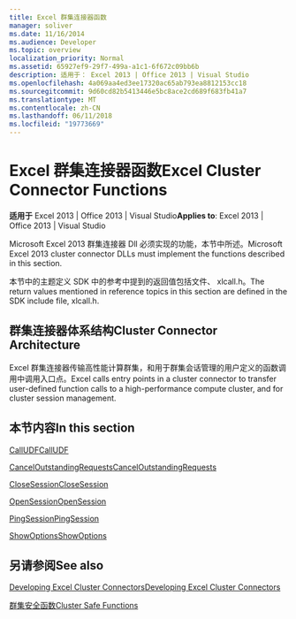 ```yaml
---
title: Excel 群集连接器函数
manager: soliver
ms.date: 11/16/2014
ms.audience: Developer
ms.topic: overview
localization_priority: Normal
ms.assetid: 65927ef9-29f7-499a-a1c1-6f672c09bb6b
description: 适用于： Excel 2013 | Office 2013 | Visual Studio
ms.openlocfilehash: 4a069aa4ed3ee17320ac65ab793ea8812153cc18
ms.sourcegitcommit: 9d60cd82b5413446e5bc8ace2cd689f683fb41a7
ms.translationtype: MT
ms.contentlocale: zh-CN
ms.lasthandoff: 06/11/2018
ms.locfileid: "19773669"
---
```

# <a name="excel-cluster-connector-functions"></a><span data-ttu-id="2fe26-103">Excel 群集连接器函数</span><span class="sxs-lookup"><span data-stu-id="2fe26-103">Excel Cluster Connector Functions</span></span>

 <span data-ttu-id="2fe26-104">**适用于** Excel 2013 | Office 2013 | Visual Studio</span><span class="sxs-lookup"><span data-stu-id="2fe26-104">**Applies to**: Excel 2013 | Office 2013 | Visual Studio</span></span> 
  
<span data-ttu-id="2fe26-105">Microsoft Excel 2013 群集连接器 Dll 必须实现的功能，本节中所述。</span><span class="sxs-lookup"><span data-stu-id="2fe26-105">Microsoft Excel 2013 cluster connector DLLs must implement the functions described in this section.</span></span>
  
<span data-ttu-id="2fe26-106">本节中的主题定义 SDK 中的参考中提到的返回值包括文件、 xlcall.h。</span><span class="sxs-lookup"><span data-stu-id="2fe26-106">The return values mentioned in reference topics in this section are defined in the SDK include file, xlcall.h.</span></span>
  
## <a name="cluster-connector-architecture"></a><span data-ttu-id="2fe26-107">群集连接器体系结构</span><span class="sxs-lookup"><span data-stu-id="2fe26-107">Cluster Connector Architecture</span></span>

<span data-ttu-id="2fe26-108">Excel 群集连接器传输高性能计算群集，和用于群集会话管理的用户定义的函数调用中调用入口点。</span><span class="sxs-lookup"><span data-stu-id="2fe26-108">Excel calls entry points in a cluster connector to transfer user-defined function calls to a high-performance compute cluster, and for cluster session management.</span></span>
  
## <a name="in-this-section"></a><span data-ttu-id="2fe26-109">本节内容</span><span class="sxs-lookup"><span data-stu-id="2fe26-109">In this section</span></span>

[<span data-ttu-id="2fe26-110">CallUDF</span><span class="sxs-lookup"><span data-stu-id="2fe26-110">CallUDF</span></span>](calludf.md)
  
[<span data-ttu-id="2fe26-111">CancelOutstandingRequests</span><span class="sxs-lookup"><span data-stu-id="2fe26-111">CancelOutstandingRequests</span></span>](canceloutstandingrequests.md)
  
[<span data-ttu-id="2fe26-112">CloseSession</span><span class="sxs-lookup"><span data-stu-id="2fe26-112">CloseSession</span></span>](closesession.md)
  
[<span data-ttu-id="2fe26-113">OpenSession</span><span class="sxs-lookup"><span data-stu-id="2fe26-113">OpenSession</span></span>](opensession.md)
  
[<span data-ttu-id="2fe26-114">PingSession</span><span class="sxs-lookup"><span data-stu-id="2fe26-114">PingSession</span></span>](pingsession.md)
  
[<span data-ttu-id="2fe26-115">ShowOptions</span><span class="sxs-lookup"><span data-stu-id="2fe26-115">ShowOptions</span></span>](showoptions.md)
  
## <a name="see-also"></a><span data-ttu-id="2fe26-116">另请参阅</span><span class="sxs-lookup"><span data-stu-id="2fe26-116">See also</span></span>



[<span data-ttu-id="2fe26-117">Developing Excel Cluster Connectors</span><span class="sxs-lookup"><span data-stu-id="2fe26-117">Developing Excel Cluster Connectors</span></span>](developing-excel-cluster-connectors.md)
  
[<span data-ttu-id="2fe26-118">群集安全函数</span><span class="sxs-lookup"><span data-stu-id="2fe26-118">Cluster Safe Functions</span></span>](cluster-safe-functions.md)

